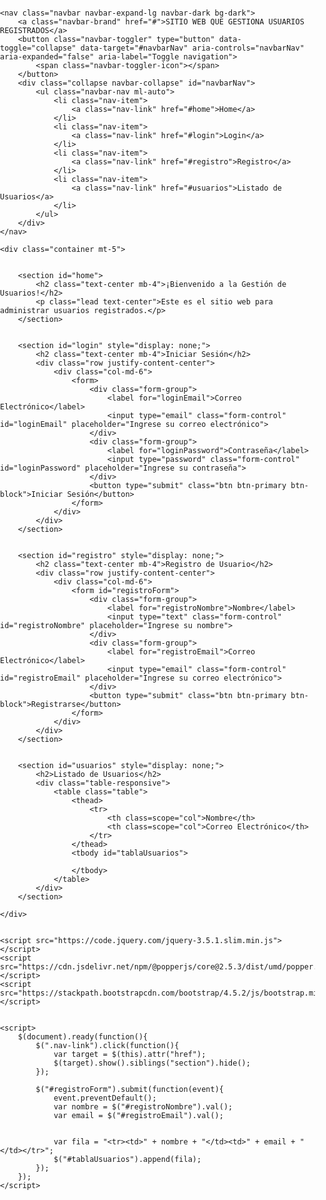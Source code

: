 <!DOCTYPE html>
<html lang="es">
<head>
    <meta charset="UTF-8">
    <meta name="viewport" content="width=device-width, initial-scale=1.0">
    <title>ENTREGABLE 1</title>
    <link rel="stylesheet" href="https://stackpath.bootstrapcdn.com/bootstrap/4.5.2/css/bootstrap.min.css">
    <link rel="stylesheet" href="estilos.css">
<style>body {
    font-family: 'Segoe UI', Tahoma, Geneva, Verdana, sans-serif;
    background-image: url(imagenes/1301602.png);
    background-size: cover;
    background-repeat: no-repeat;
    background-attachment: fixed;
    background-position: center;
    margin: 0;
    padding: 0;
}
</style>

</head>
<body>
    

    <nav class="navbar navbar-expand-lg navbar-dark bg-dark">
        <a class="navbar-brand" href="#">SITIO WEB QUE GESTIONA USUARIOS REGISTRADOS</a>
        <button class="navbar-toggler" type="button" data-toggle="collapse" data-target="#navbarNav" aria-controls="navbarNav" aria-expanded="false" aria-label="Toggle navigation">
            <span class="navbar-toggler-icon"></span>
        </button>
        <div class="collapse navbar-collapse" id="navbarNav">
            <ul class="navbar-nav ml-auto">
                <li class="nav-item">
                    <a class="nav-link" href="#home">Home</a>
                </li>
                <li class="nav-item">
                    <a class="nav-link" href="#login">Login</a>
                </li>
                <li class="nav-item">
                    <a class="nav-link" href="#registro">Registro</a>
                </li>
                <li class="nav-item">
                    <a class="nav-link" href="#usuarios">Listado de Usuarios</a>
                </li>
            </ul>
        </div>
    </nav>

    <div class="container mt-5">

       
        <section id="home">
            <h2 class="text-center mb-4">¡Bienvenido a la Gestión de Usuarios!</h2>
            <p class="lead text-center">Este es el sitio web para administrar usuarios registrados.</p>
        </section>

        
        <section id="login" style="display: none;">
            <h2 class="text-center mb-4">Iniciar Sesión</h2>
            <div class="row justify-content-center">
                <div class="col-md-6">
                    <form>
                        <div class="form-group">
                            <label for="loginEmail">Correo Electrónico</label>
                            <input type="email" class="form-control" id="loginEmail" placeholder="Ingrese su correo electrónico">
                        </div>
                        <div class="form-group">
                            <label for="loginPassword">Contraseña</label>
                            <input type="password" class="form-control" id="loginPassword" placeholder="Ingrese su contraseña">
                        </div>
                        <button type="submit" class="btn btn-primary btn-block">Iniciar Sesión</button>
                    </form>
                </div>
            </div>
        </section>

        
        <section id="registro" style="display: none;">
            <h2 class="text-center mb-4">Registro de Usuario</h2>
            <div class="row justify-content-center">
                <div class="col-md-6">
                    <form id="registroForm">
                        <div class="form-group">
                            <label for="registroNombre">Nombre</label>
                            <input type="text" class="form-control" id="registroNombre" placeholder="Ingrese su nombre">
                        </div>
                        <div class="form-group">
                            <label for="registroEmail">Correo Electrónico</label>
                            <input type="email" class="form-control" id="registroEmail" placeholder="Ingrese su correo electrónico">
                        </div>
                        <button type="submit" class="btn btn-primary btn-block">Registrarse</button>
                    </form>
                </div>
            </div>
        </section>

    
        <section id="usuarios" style="display: none;">
            <h2>Listado de Usuarios</h2>
            <div class="table-responsive">
                <table class="table">
                    <thead>
                        <tr>
                            <th class=scope="col">Nombre</th>
                            <th class=scope="col">Correo Electrónico</th>
                        </tr>
                    </thead>
                    <tbody id="tablaUsuarios">
                     
                    </tbody>
                </table>
            </div>
        </section>

    </div>

   
    <script src="https://code.jquery.com/jquery-3.5.1.slim.min.js"></script>
    <script src="https://cdn.jsdelivr.net/npm/@popperjs/core@2.5.3/dist/umd/popper.min.js"></script>
    <script src="https://stackpath.bootstrapcdn.com/bootstrap/4.5.2/js/bootstrap.min.js"></script>

    
    <script>
        $(document).ready(function(){
            $(".nav-link").click(function(){
                var target = $(this).attr("href");
                $(target).show().siblings("section").hide();
            });

            $("#registroForm").submit(function(event){
                event.preventDefault(); 
                var nombre = $("#registroNombre").val();
                var email = $("#registroEmail").val();

             
                var fila = "<tr><td>" + nombre + "</td><td>" + email + "</td></tr>";
                $("#tablaUsuarios").append(fila);
            });
        });
    </script>

</body>
</html>


